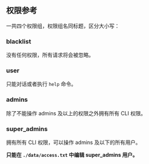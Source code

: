 ## 权限参考

一共四个权限组，权限组名同标题，区分大小写：

### blacklist

没有任何权限，所有请求将会被忽略。

### user

只能对话或者执行 `help` 命令。

### admins

除了不能操作 admins 及以上的权限之外拥有所有 CLI 权限。

### super_admins

拥有所有 CLI 权限，可以操作 admins 及以下的所有用户。

**只能在 `./data/access.txt` 中编辑 super_admins 用户。**